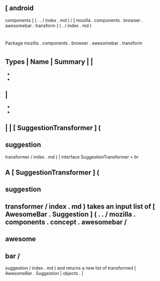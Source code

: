 [
android
-
components
]
(
.
.
/
index
.
md
)
/
[
mozilla
.
components
.
browser
.
awesomebar
.
transform
]
(
.
/
index
.
md
)
#
#
Package
mozilla
.
components
.
browser
.
awesomebar
.
transform
#
#
#
Types
|
Name
|
Summary
|
|
-
-
-
|
-
-
-
|
|
[
SuggestionTransformer
]
(
-
suggestion
-
transformer
/
index
.
md
)
|
interface
SuggestionTransformer
<
br
>
A
[
SuggestionTransformer
]
(
-
suggestion
-
transformer
/
index
.
md
)
takes
an
input
list
of
[
AwesomeBar
.
Suggestion
]
(
.
.
/
mozilla
.
components
.
concept
.
awesomebar
/
-
awesome
-
bar
/
-
suggestion
/
index
.
md
)
and
returns
a
new
list
of
transformed
[
AwesomeBar
.
Suggestion
|
objects
.
|
